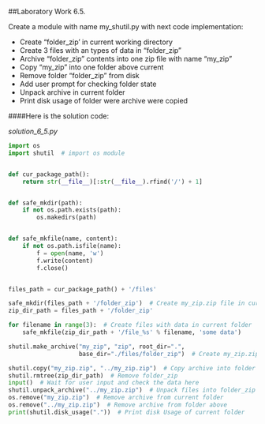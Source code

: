 ##Laboratory Work 6.5.

Create a module with name my_shutil.py with next code implementation:

* Create “folder_zip’ in current working directory
* Create 3 files with an types of data in “folder_zip”
* Archive “folder_zip” contents into one zip file with name “my_zip”
* Copy “my_zip” into one folder above current
* Remove folder “folder_zip” from disk
* Add user prompt for checking folder state
* Unpack archive in current folder
* Print disk usage of folder were archive were copied

####Here is the solution code:

*solution_6_5.py*

```python
import os
import shutil  # import os module


def cur_package_path():
    return str(__file__)[:str(__file__).rfind('/') + 1]


def safe_mkdir(path):
    if not os.path.exists(path):
        os.makedirs(path)


def safe_mkfile(name, content):
    if not os.path.isfile(name):
        f = open(name, 'w')
        f.write(content)
        f.close()


files_path = cur_package_path() + '/files'

safe_mkdir(files_path + '/folder_zip')  # Create my_zip.zip file in current work directory
zip_dir_path = files_path + '/folder_zip'

for filename in range(3):  # Create files with data in current folder
    safe_mkfile(zip_dir_path + '/file_%s' % filename, 'some data')

shutil.make_archive("my_zip", "zip", root_dir=".",
                    base_dir="./files/folder_zip")  # Create my_zip.zip file in current work directory

shutil.copy("my_zip.zip", "../my_zip.zip")  # Copy archive into folder above
shutil.rmtree(zip_dir_path)  # Remove folder_zip
input()  # Wait for user input and check the data here
shutil.unpack_archive("../my_zip.zip")  # Unpack files into folder_zip
os.remove("my_zip.zip")  # Remove archive from current folder
os.remove("../my_zip.zip")  # Remove archive from folder above
print(shutil.disk_usage("."))  # Print disk Usage of current folder
```
